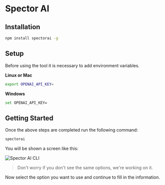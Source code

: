 # Spector AI

## Installation

```bash
npm install spectorai -g
```

## Setup

Before using the tool it is necessary to add environment variables.

**Linux or Mac**

```bash
export OPENAI_API_KEY=
```

**Windows**

```bash
set OPENAI_API_KEY=
```

## Getting Started

Once the above steps are completed run the following command:

```bash
spectorai
```

You will be shown a screen like this:

![Spector AI CLI](https://res.cloudinary.com/dlkfpx8lb/image/upload/v1680964212/spectorai_z5nmbq.png)

> Don't worry if you don't see the same options, we're working on it.

Now select the option you want to use and continue to fill in the information.
